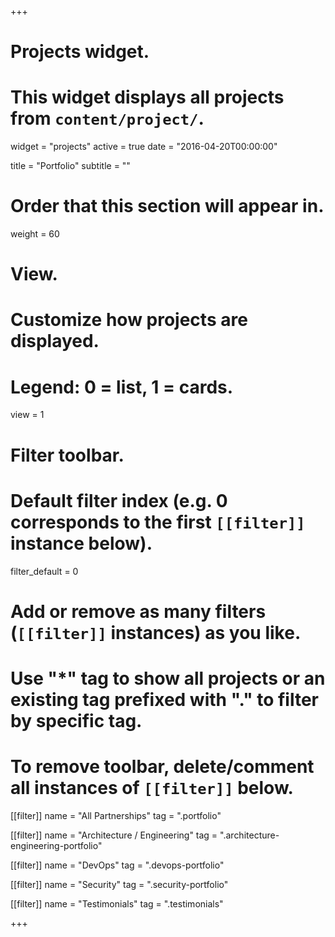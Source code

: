 +++
# Projects widget.
# This widget displays all projects from `content/project/`.
widget = "projects"
active = true
date = "2016-04-20T00:00:00"

title = "Portfolio"
subtitle = ""

# Order that this section will appear in.
weight = 60

# View.
# Customize how projects are displayed.
# Legend: 0 = list, 1 = cards.
view = 1

# Filter toolbar.

# Default filter index (e.g. 0 corresponds to the first `[[filter]]` instance below).
filter_default = 0

# Add or remove as many filters (`[[filter]]` instances) as you like.
# Use "*" tag to show all projects or an existing tag prefixed with "." to filter by specific tag.
# To remove toolbar, delete/comment all instances of `[[filter]]` below.
[[filter]]
  name = "All Partnerships"
  tag = ".portfolio"
  
[[filter]]
  name = "Architecture / Engineering"
  tag = ".architecture-engineering-portfolio"

[[filter]]
  name = "DevOps"
  tag = ".devops-portfolio"

[[filter]]
  name = "Security"
  tag = ".security-portfolio"

[[filter]]
  name = "Testimonials"
  tag = ".testimonials"


+++

